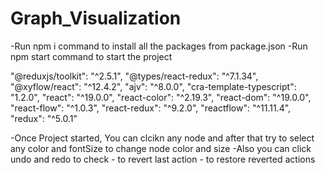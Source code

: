 # Graph_Visualization


<!-- ---------Setup instructions-------- -->
-Run npm i command to install all the packages from package.json
-Run npm start command to start the project 


<!-- ---------------Dependencies list-------------------- -->
"@reduxjs/toolkit": "^2.5.1",
"@types/react-redux": "^7.1.34",
"@xyflow/react": "^12.4.2",
"ajv": "^8.0.0",
"cra-template-typescript": "1.2.0",
"react": "^19.0.0",
"react-color": "^2.19.3",
"react-dom": "^19.0.0",
"react-flow": "^1.0.3",
"react-redux": "^9.2.0",
"reactflow": "^11.11.4",
"redux": "^5.0.1"

<!---------------- Basic usage guide----------------- -->
-Once Project started, You can clcikn any node and after that try to select any color and fontSize to change node color and size
-Also you can click undo and redo to check
     - to revert last action
     - to restore reverted actions

